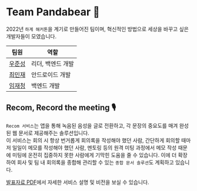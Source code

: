 # Team Pandabear 🐼

2022년 `하계 해커톤`을 계기로 만들어진 팀이며, 혁신적인 방법으로 세상을 바꾸고 싶은 개발자들이 모였습니다.

|팀원|역할|
|---|---|
|[우준성](https://github.com/whitebear05)|리더, 백엔드 개발|
|[최민재](https://github.com/snack655)|안드로이드 개발|
|[임재청](https://github.com/iqpizza6349)|백엔드 개발|

## Recom, Record the meeting 🎙
`Recom 서비스`는 앱을 통해 녹음된 음성을 글로 전환하고, 각 문장의 중요도를 매겨 완성된 웹 문서로 제공해주는 솔루션입니다.<br>
이 서비스는 회의 시 항상 번거롭게 회의록을 작성해야 했던 사람, 간단하게 회의할 때마저 일일이 메모를 작성해야 했던 사람, 멘토링 등의 원격 미팅 과정에서 메모 작성 때문에 미팅에 온전히 집중하지 못한 사람에게 기막힌 도움을 줄 수 있습니다.
이에 더 확장하여 회사 및 팀 내 회의록을 종합해 관리할 수 있는 `종합 문서 솔루션`도 계획하고 있습니다.

[발표자료 PDF](https://velog.velcdn.com/images/whitebear/post/5474401c-a188-4e41-a3ca-0c231ff184d5/image.pdf)에서 자세한 서비스 설명 및 비전을 보실 수 있습니다.


